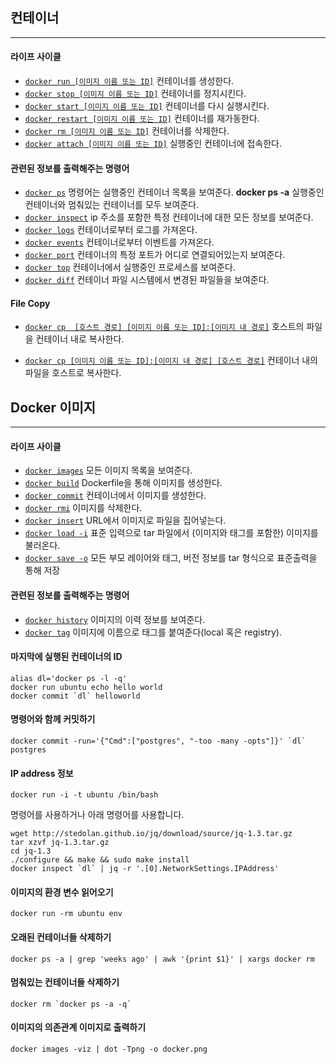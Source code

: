## 컨테이너  
---
#### 라이프 사이클
* [`docker run [이미지 이름 또는 ID]`](http://docs.docker.io/en/latest/commandline/cli/#run) 컨테이너를 생성한다.
* [`docker stop [이미지 이름 또는 ID]`](http://docs.docker.io/en/latest/commandline/cli/#stop) 컨테이너를 정지시킨다.
* [`docker start [이미지 이름 또는 ID]`](http://docs.docker.io/en/latest/commandline/cli/#start) 컨테이너를 다시 실행시킨다.
* [`docker restart [이미지 이름 또는 ID]`](http://docs.docker.io/en/latest/commandline/cli/#restart) 컨테이너를 재가동한다.
* [`docker rm [이미지 이름 또는 ID]`](http://docs.docker.io/en/latest/commandline/cli/#rm) 컨테이너를 삭제한다.
* [`docker attach [이미지 이름 또는 ID]`](http://docs.docker.io/en/latest/commandline/cli/#attach) 실행중인 컨테이너에 접속한다.

#### 관련된 정보를 출력해주는 명령어
* [`docker ps`](http://docs.docker.io/en/latest/commandline/cli/#ps) 명령어는 실행중인 컨테이너 목록을 보여준다.
    __docker ps -a__ 실행중인 컨테이너와 멈춰있는 컨테이너를 모두 보여준다.
* [`docker inspect`](http://docs.docker.io/en/latest/commandline/cli/#inspect) ip 주소를 포함한 특정 컨테이너에 대한 모든 정보를 보여준다.
* [`docker logs`](http://docs.docker.io/en/latest/commandline/cli/#logs) 컨테이너로부터 로그를 가져온다.
* [`docker events`](http://docs.docker.io/en/latest/commandline/cli/#events) 컨테이너로부터 이벤트를 가져온다.
* [`docker port`](http://docs.docker.io/en/latest/commandline/cli/#port) 컨테이너의 특정 포트가 어디로 연결되어있는지 보여준다.
* [`docker top`](http://docs.docker.io/en/latest/commandline/cli/#top) 컨테이너에서 실행중인 프로세스를 보여준다.
* [`docker diff`](http://docs.docker.io/en/latest/commandline/cli/#diff) 컨테이너 파일 시스템에서 변경된 파일들을 보여준다.

#### File Copy
* [`docker cp  [호스트 경로] [이미지 이름 또는 ID]:[이미지 내 경로]`](http://docs.docker.io/en/latest/commandline/cli/#cp) 호스트의 파일을 컨테이너 내로 복사한다.  

* [`docker cp [이미지 이름 또는 ID]:[이미지 내 경로] [호스트 경로]`](http://docs.docker.io/en/latest/commandline/cli/#cp) 컨테이너 내의 파일을 호스트로 복사한다.  


## Docker 이미지
---
#### 라이프 사이클
* [`docker images`](http://docs.docker.io/en/latest/commandline/cli/#images) 모든 이미지 목록을 보여준다.
* [`docker build`](http://docs.docker.io/en/latest/commandline/cli/#build) Dockerfile을 통해 이미지를 생성한다.
* [`docker commit`](http://docs.docker.io/en/latest/commandline/cli/#commit) 컨테이너에서 이미지를 생성한다.
* [`docker rmi`](http://docs.docker.io/en/latest/commandline/cli/#rmi) 이미지를 삭제한다.
* [`docker insert`](http://docs.docker.io/en/latest/commandline/cli/#insert) URL에서 이미지로 파일을 집어넣는다.
* [`docker load -i`](http://docs.docker.io/en/latest/commandline/cli/#load) 표준 입력으로 tar 파일에서 (이미지와 태그를 포함한) 이미지를 불러온다.
* [`docker save -o`](http://docs.docker.io/en/latest/commandline/cli/#save) 모든 부모 레이어와 태그, 버전 정보를 tar 형식으로 표준출력을 통해 저장

#### 관련된 정보를 출력해주는 명령어
* [`docker history`](http://docs.docker.io/en/latest/commandline/cli/#history) 이미지의 이력 정보를 보여준다.
* [`docker tag`](http://docs.docker.io/en/latest/commandline/cli/#tag) 이미지에 이름으로 태그를 붙여준다(local 혹은 registry).

#### 마지막에 실행된 컨테이너의 ID
```
alias dl='docker ps -l -q'
docker run ubuntu echo hello world
docker commit `dl` helloworld
```
#### 명령어와 함께 커밋하기
```
docker commit -run='{"Cmd":["postgres", "-too -many -opts"]}' `dl` postgres
```
#### IP address 정보
```
docker run -i -t ubuntu /bin/bash
```
명령어를 사용하거나 아래 명령어를 사용합니다.
```
wget http://stedolan.github.io/jq/download/source/jq-1.3.tar.gz
tar xzvf jq-1.3.tar.gz
cd jq-1.3
./configure && make && sudo make install
docker inspect `dl` | jq -r '.[0].NetworkSettings.IPAddress'
```

#### 이미지의 환경 변수 읽어오기
```
docker run -rm ubuntu env
```
#### 오래된 컨테이너들 삭제하기
```
docker ps -a | grep 'weeks ago' | awk '{print $1}' | xargs docker rm
```
#### 멈춰있는 컨테이너들 삭제하기
```
docker rm `docker ps -a -q`
```
#### 이미지의 의존관계 이미지로 출력하기
```
docker images -viz | dot -Tpng -o docker.png
```
